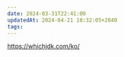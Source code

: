 ```yaml
---
date: 2024-03-31T22:41:00
updatedAt: 2024-04-21 18:32:05+2840
tags: 
---
```

https://whichjdk.com/ko/